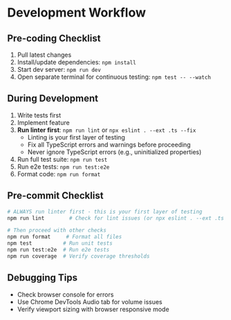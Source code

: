 # Development Workflow

## Pre-coding Checklist
1. Pull latest changes
2. Install/update dependencies: `npm install`
3. Start dev server: `npm run dev`
4. Open separate terminal for continuous testing: `npm test -- --watch`

## During Development
1. Write tests first
2. Implement feature
3. **Run linter first**: `npm run lint` or `npx eslint . --ext .ts --fix`
   - Linting is your first layer of testing
   - Fix all TypeScript errors and warnings before proceeding
   - Never ignore TypeScript errors (e.g., uninitialized properties)
4. Run full test suite: `npm run test`
5. Run e2e tests: `npm run test:e2e`
6. Format code: `npm run format`

## Pre-commit Checklist
```bash
# ALWAYS run linter first - this is your first layer of testing
npm run lint        # Check for lint issues (or npx eslint . --ext .ts --fix)

# Then proceed with other checks
npm run format     # Format all files
npm test          # Run unit tests
npm run test:e2e  # Run e2e tests
npm run coverage  # Verify coverage thresholds
```

## Debugging Tips
- Check browser console for errors
- Use Chrome DevTools Audio tab for volume issues
- Verify viewport sizing with browser responsive mode
